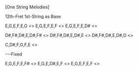 [One String Melodies]

 12th-Fret 1st-String as Base

 E,G,E,F,E,G <>
 E,G,E,F,E,F <>
 E,G,E,F,E,D# <>

 D#,F#,D#,E,D#,F# <>
 D#,F#,D#,E,D#,E <>
 D#,F#,D#,E,D#,D <>

 C,D#,F,G,F,E <>

---Fixed

 E,G,E,F,E,F# <>
 E,G,E,D#,E,F <>
 E,G,E,F,E,F <>

